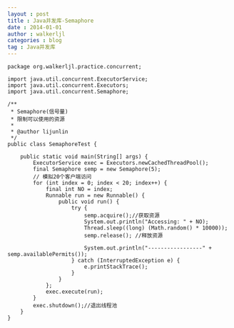```yaml
---
layout : post
title : Java并发库-Semaphore
date : 2014-01-01
author : walkerljl
categories : blog
tag : Java并发库
---
```

    package org.walkerljl.practice.concurrent;
    
    import java.util.concurrent.ExecutorService;
    import java.util.concurrent.Executors;
    import java.util.concurrent.Semaphore;
    
    /**
     * Semaphore(信号量)
     * 限制可以使用的资源
     *
     * @author lijunlin
     */
    public class SemaphoreTest {
    
        public static void main(String[] args) {
            ExecutorService exec = Executors.newCachedThreadPool();
            final Semaphore semp = new Semaphore(5);
            // 模拟20个客户端访问
            for (int index = 0; index < 20; index++) {
                final int NO = index;
                Runnable run = new Runnable() {
                    public void run() {
                        try {
                            semp.acquire();//获取资源
                            System.out.println("Accessing: " + NO);
                            Thread.sleep((long) (Math.random() * 10000));
                            semp.release(); //释放资源
    
                            System.out.println("-----------------" + semp.availablePermits());
                        } catch (InterruptedException e) {
                            e.printStackTrace();
                        }
                    }
                };
                exec.execute(run);
            }
            exec.shutdown();//退出线程池
        }
    }